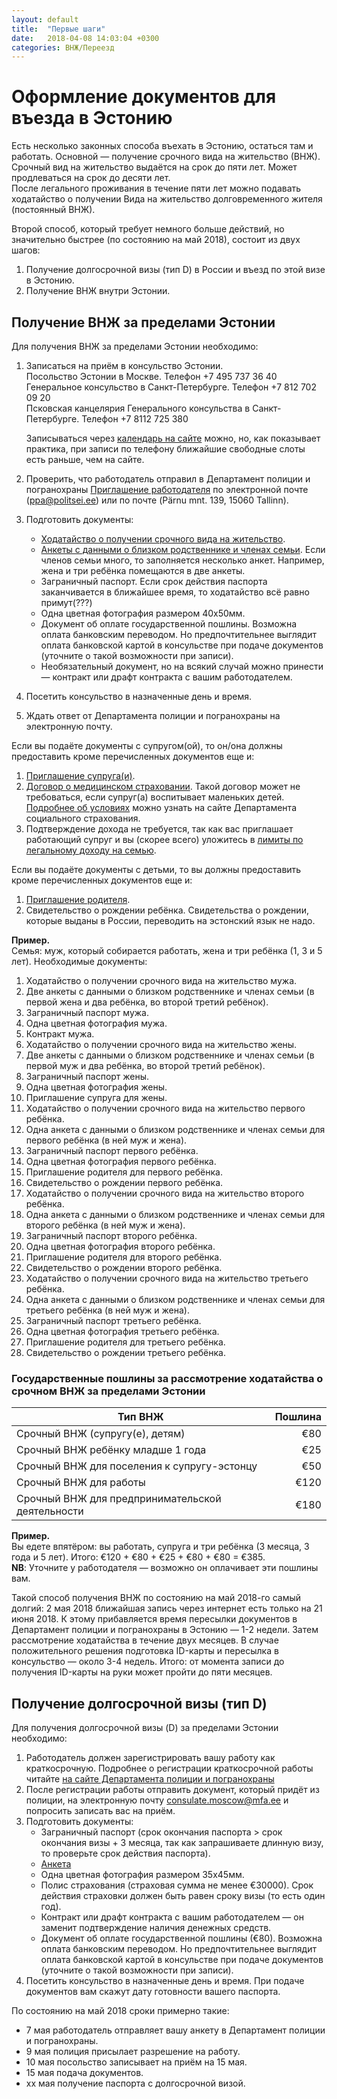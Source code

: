 ```yaml
---
layout: default
title:  "Первые шаги"
date:   2018-04-08 14:03:04 +0300
categories: ВНЖ/Переезд
---
```


# Оформление документов для въезда в Эстонию

Есть несколько законных способа въехать в Эстонию, остаться там и работать. 
Основной — получение срочного вида на жительство (ВНЖ).
Срочный вид на жительство выдаётся на срок до пяти лет. 
Может продлеваться на срок до десяти лет.  
После легального проживания в течение пяти лет можно подавать ходатайство о получении Вида на жительство долговременного жителя (постоянный ВНЖ).

Второй способ, который требует немного больше действий, но значительно быстрее (по состоянию на май 2018), состоит из двух шагов:
1. Получение долгосрочной визы (тип D) в России и въезд по этой визе в Эстонию.
1. Получение ВНЖ внутри Эстонии.

## Получение ВНЖ за пределами Эстонии

Для получения ВНЖ за пределами Эстонии необходимо:
1. Записаться на приём в консульство Эстонии.  
Посольство Эстонии в Москве. Телефон +7 495 737 36 40  
Генеральное консульство в Санкт-Петербурге. Телефон +7 812 702 09 20  
Псковская канцелярия Генерального консульства в Санкт-Петербурге. Телефон +7 8112 725 380

    Записываться через [календарь на сайте](https://broneering.mfa.ee/ru/) можно, но, как показывает практика, при записи по телефону ближайшие свободные слоты есть раньше, чем на сайте.
1. Проверить, что работодатель отправил в Департамент полиции и погранохраны [Приглашение работодателя](https://www2.politsei.ee/dotAsset/528060.pdf) по электронной почте (ppa@politsei.ee) или по почте (Pärnu mnt. 139, 15060 Tallinn).
1. Подготовить документы:
   * [Ходатайство о получении срочного вида на жительство](https://www2.politsei.ee/dotAsset/528056.pdf).
   * [Анкеты с данными о близком родственнике и членах семьи](https://www2.politsei.ee/dotAsset/528052.pdf). Если членов семьи много, то заполняется несколько анкет. Например, жена и три ребёнка помещаются в две анкеты.
   * Заграничный паспорт. Если срок действия паспорта заканчивается в ближайшее время, то ходатайство всё равно примут(???)
   * Одна цветная фотография размером 40х50мм.
   * Документ об оплате государственной пошлины. Возможна оплата банковским переводом. Но предпочтительнее выглядит оплата банковской картой в консульстве при подаче документов (уточните о такой возможности при записи).
   * Необязательный документ, но на всякий случай можно принести — контракт или драфт контракта с вашим работодателем.
1. Посетить консульство в назначенные день и время.
1. Ждать ответ от Департамента полиции и погранохраны на электронную почту.

Если вы подаёте документы с супругом(ой), то он/она должны предоставить кроме перечисленных документов еще и:
1. [Приглашение супруга(и)](https://www2.politsei.ee/dotAsset/528465.pdf).
1. [Договор о медицинском страховании](https://www2.politsei.ee/ru/teenused/elamisluba/tahtajaline-elamisluba/abikaasa-juurde/oluline-info-abikaasa-juurde-elamisloa-taotlejale.dot#kindlustusleping). 
    Такой договор может не требоваться, если супруг(а) воспитывает маленьких детей. [Подробнее об условиях](https://www.sotsiaalkindlustusamet.ee/ru/pensiya-posobiya/dopolnitelnye-vznosy-obyazatelnoy-nakopitelnoy-pensii-i-medicinskoe-strahovanie#%D0%A3%D0%BF%D0%BB%D0%B0%D1%82%D0%B0%20%D1%81%D0%BE%D1%86%D0%B8%D0%B0%D0%BB%D1%8C%D0%BD%D0%BE%D0%B3%D0%BE%20%D0%BD%D0%B0%D0%BB%D0%BE%D0%B3%D0%B0%20%D0%B3%D0%BE%D1%81%D1%83%D0%B4%D0%B0%D1%80%D1%81%D1%82%D0%B2%D0%BE%D0%BC) можно узнать на сайте Департамента социального страхования.
1. Подтверждение дохода не требуется, так как вас приглашает работающий супруг и вы (скорее всего) уложитесь в [лимиты по легальному доходу на семью](https://www2.politsei.ee/ru/teenused/elamisluba/tahtajaline-elamisluba/abikaasa-juurde/oluline-info-abikaasa-juurde-elamisloa-taotlejale.dot#legaalne).

Если вы подаёте документы с детьми, то вы должны предоставить кроме перечисленных документов еще и:
1. [Приглашение родителя](https://www2.politsei.ee/dotAsset/528062.pdf).
1. Свидетельство о рождении ребёнка. 
    Свидетельства о рождении, которые выданы в России, переводить на эстонский язык не надо.

**Пример.**  
Семья: муж, который собирается работать, жена и три ребёнка (1, 3 и 5 лет).
Необходимые документы:
1. Ходатайство о получении срочного вида на жительство мужа.
1. Две анкеты с данными о близком родственнике и членах семьи (в первой жена и два ребёнка, во второй третий ребёнок).
1. Заграничный паспорт мужа.
1. Одна цветная фотография мужа.
1. Контракт мужа.
1. Ходатайство о получении срочного вида на жительство жены.
1. Две анкеты с данными о близком родственнике и членах семьи (в первой муж и два ребёнка, во второй третий ребёнок).
1. Заграничный паспорт жены.
1. Одна цветная фотография жены.
1. Приглашение супруга для жены.
1. Ходатайство о получении срочного вида на жительство первого ребёнка.
1. Одна анкета с данными о близком родственнике и членах семьи для первого ребёнка (в ней муж и жена).
1. Заграничный паспорт первого ребёнка.
1. Одна цветная фотография первого ребёнка.
1. Приглашение родителя для первого ребёнка.
1. Свидетельство о рождении первого ребёнка.
1. Ходатайство о получении срочного вида на жительство второго ребёнка.
1. Одна анкета с данными о близком родственнике и членах семьи для второго ребёнка (в ней муж и жена).
1. Заграничный паспорт второго ребёнка.
1. Одна цветная фотография второго ребёнка.
1. Приглашение родителя для второго ребёнка.
1. Свидетельство о рождении второго ребёнка.
1. Ходатайство о получении срочного вида на жительство третьего ребёнка.
1. Одна анкета с данными о близком родственнике и членах семьи для третьего ребёнка (в ней муж и жена).
1. Заграничный паспорт третьего ребёнка.
1. Одна цветная фотография третьего ребёнка.
1. Приглашение родителя для третьего ребёнка.
1. Свидетельство о рождении третьего ребёнка.

### Государственные пошлины за рассмотрение ходатайства о срочном ВНЖ за пределами Эстонии

|Тип ВНЖ|Пошлина|
|---|---:|
|Срочный ВНЖ (супругу(е), детям)|€80|
|Срочный ВНЖ ребёнку младше 1 года|€25|
|Срочный ВНЖ для поселения к супругу-эстонцу|€50|
|Срочный ВНЖ для работы|€120|
|Срочный ВНЖ для предпринимательской деятельности|€180|

**Пример.**  
Вы едете впятёром: вы работать, супруга и три ребёнка (3 месяца, 3 года и 5 лет).
Итого: €120 + €80 + €25 + €80 + €80 = €385.  
**NB**: Уточните у работодателя — возможно он оплачивает эти пошлины вам.

Такой способ получения ВНЖ по состоянию на май 2018-го самый долгий: 2 мая 2018 ближайшая запись через интернет есть только на 21 июня 2018. К этому прибавляется время пересылки документов в Департамент полиции и погранохраны в Эстонию — 1-2 недели. Затем рассмотрение ходатайства в течение двух месяцев. В случае положительного решения подготовка ID-карты и пересылка в консульство — около 3-4 недель. Итого: от момента записи до получения ID-карты на руки может пройти до пяти месяцев.

## Получение долгосрочной визы (тип D)

Для получения долгосрочной визы (D) за пределами Эстонии необходимо:
1. Работодатель должен зарегистрировать вашу работу как краткосрочную.
    Подробнее о регистрации краткосрочной работы читайте [на сайте Департамента полиции и погранохраны](https://www2.politsei.ee/ru/teenused/eestis_tootamine/luhiajalise-tootamise-registreerimine/)
1. После регистрации работы отправить документ, который придёт из полиции, на электронную почту consulate.moscow@mfa.ee и попросить записать вас на приём.
1. Подготовить документы:
    * Заграничный паспорт (срок окончания паспорта > срок окончания визы + 3 месяца, так как запрашиваете длинную визу, то проверьте срок действия паспорта).
    * [Анкета](https://www.riigiteataja.ee/aktilisa/1280/3201/7005/Lisa_1_Pikaajalise%20viisa%20taotlus.pdf)
    * Одна цветная фотография размером 35х45мм.
    * Полис страхования (страховая сумма не менее €30000). Срок действия страховки должен быть равен сроку визы (то есть один год).
    * Контракт или драфт контракта с вашим работодателем — он заменит подтверждение наличия денежных средств.
    * Документ об оплате государственной пошлины (€80). Возможна оплата банковским переводом. Но предпочтительнее выглядит оплата банковской картой в консульстве при подаче документов (уточните о такой возможности при записи).
1. Посетить консульство в назначенные день и время. При подаче документов вам скажут дату готовности вашего паспорта.

По состоянию на май 2018 сроки примерно такие:
* 7 мая работодатель отправляет вашу анкету в Департамент полиции и погранохраны.
* 9 мая полиция присылает разрешение на работу.
* 10 мая посольство записывает на приём на 15 мая.
* 15 мая подача документов.
* xx мая получение паспорта с долгосрочной визой.  
